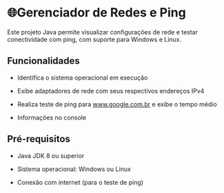 # 🌐Gerenciador de Redes e Ping

Este projeto Java permite visualizar configurações de rede e testar conectividade com ping, com suporte para Windows e Linux.
## Funcionalidades

- Identifica o sistema operacional em execução

- Exibe adaptadores de rede com seus respectivos endereços IPv4

- Realiza teste de ping para www.google.com.br e exibe o tempo médio

- Informações no console
  
## Pré-requisitos

- Java JDK 8 ou superior

- Sistema operacional: Windows ou Linux

- Conexão com internet (para o teste de ping)
